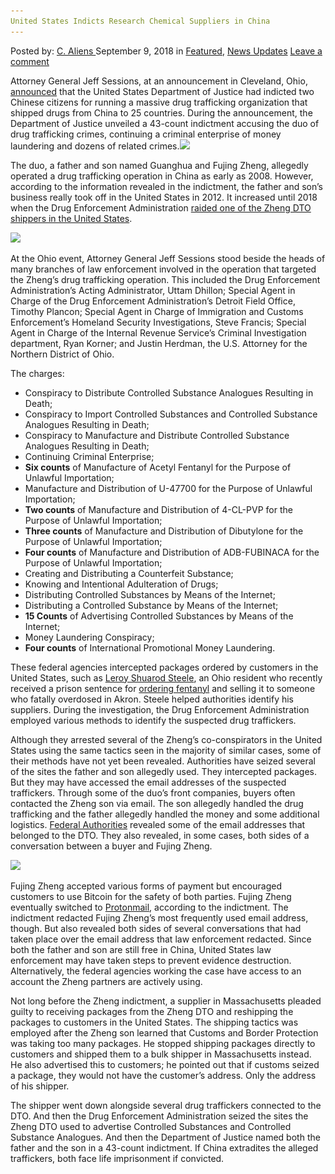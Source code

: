 ```yaml
---
United States Indicts Research Chemical Suppliers in China
---
```

<article class="post-listing post-26731 post type-post status-publish format-standard has-post-thumbnail hentry 
 tag-chemical tag-china tag-indicts tag-research tag-states tag-suppliers tag-united">
<div class="post-inner">
<span>Posted by: <a href="https://www.deepdotweb.com/author/caliens/" title="">C. Aliens </a></span>
<span>September 9, 2018</span>
<span>in <a href="https://www.deepdotweb.com/category/deepdot-news/" rel="category tag">Featured</a>, <a href="https://www.deepdotweb.com/category/news-updates/" rel="category tag">News Updates</a></span>
<span><a href="https://www.deepdotweb.com/2018/09/09/united-states-indicts-research-chemical-suppliers-in-china/#respond">Leave a comment</a></span>


<p>Attorney General Jeff Sessions, at an announcement in Cleveland, Ohio, <a href="https://www.justice.gov/opa/pr/two-chinese-nationals-charged-operating-global-opioid-and-drug-manufacturing-conspiracy">announced</a> that the United States Department of Justice had indicted two Chinese citizens for running a massive drug trafficking organization that shipped drugs from China to 25 countries. During the announcement, the Department of Justice unveiled a 43-count indictment accusing the duo of drug trafficking crimes, continuing a criminal enterprise of money laundering and dozens of related crimes.<img class="wp-image-26737 aligncenter" src="/imgs/2018/09/word-image-2.png" srcset="/imgs/2018/09/word-image-2.png 660w, /imgs/2018/09/word-image-2-300x150.png 300w" sizes="(max-width: 660px) 100vw, 660px" /></p>
<p>The duo, a father and son named Guanghua and Fujing Zheng, allegedly operated a drug trafficking operation in China as early as 2008. However, according to the information revealed in the indictment, the father and son’s business really took off in the United States in 2012. It increased until 2018 when the Drug Enforcement Administration <a href="https://www.deepdotweb.com/2018/06/12/two-arrested-for-selling-opioids-from-clearnet-websites/">raided one of the Zheng DTO shippers in the United States</a>.</p>
<p><img class="wp-image-26738" src="/imgs/2018/09/word-image-3.png" srcset="/imgs/2018/09/word-image-3.png 660w, /imgs/2018/09/word-image-3-300x150.png 300w" sizes="(max-width: 660px) 100vw, 660px" /></p>
<p>At the Ohio event, Attorney General Jeff Sessions stood beside the heads of many branches of law enforcement involved in the operation that targeted the Zheng&#8217;s drug trafficking operation. This included the Drug Enforcement Administration&#8217;s Acting Administrator, Uttam Dhillon; Special Agent in Charge of the Drug Enforcement Administration’s Detroit Field Office, Timothy Plancon; Special Agent in Charge of Immigration and Customs Enforcement&#8217;s Homeland Security Investigations, Steve Francis; Special Agent in Charge of the Internal Revenue Service&#8217;s Criminal Investigation department, Ryan Korner; and Justin Herdman, the U.S. Attorney for the Northern District of Ohio.</p>
<p>The charges:</p>
<ul>
<li>Conspiracy to Distribute Controlled Substance Analogues Resulting in Death;</li>
<li>Conspiracy to Import Controlled Substances and Controlled Substance Analogues Resulting in Death;</li>
<li>Conspiracy to Manufacture and Distribute Controlled Substance Analogues Resulting in Death;</li>
<li>Continuing Criminal Enterprise;</li>
<li><strong>Six counts</strong> of Manufacture of Acetyl Fentanyl for the Purpose of Unlawful Importation;</li>
<li>Manufacture and Distribution of U-47700 for the Purpose of Unlawful Importation;</li>
<li><strong>Two counts</strong> of Manufacture and Distribution of 4-CL-PVP for the Purpose of Unlawful Importation;</li>
<li><strong>Three counts</strong> of Manufacture and Distribution of Dibutylone for the Purpose of Unlawful Importation;</li>
<li><strong>Four counts</strong> of Manufacture and Distribution of ADB-FUBINACA for the Purpose of Unlawful Importation;</li>
<li>Creating and Distributing a Counterfeit Substance;</li>
<li>Knowing and Intentional Adulteration of Drugs;</li>
<li>Distributing Controlled Substances by Means of the Internet;</li>
<li>Distributing a Controlled Substance by Means of the Internet;</li>
<li><strong>15 Counts</strong> of Advertising Controlled Substances by Means of the Internet;</li>
<li>Money Laundering Conspiracy;</li>
<li><strong>Four counts</strong> of International Promotional Money Laundering.</li>
</ul>
<p>These federal agencies intercepted packages ordered by customers in the United States, such as <a href="https://www.deepdotweb.com/2017/02/04/ohio-man-pleaded-guilty-selling-fentanyl-china-resulted-fatal-overdose/">Leroy Shuarod Steele</a>, an Ohio resident who recently received a prison sentence for <a href="https://www.deepdotweb.com/tag/fentanyl/">ordering fentanyl</a> and selling it to someone who fatally overdosed in Akron. Steele helped authorities identify his suppliers. During the investigation, the Drug Enforcement Administration employed various methods to identify the suspected drug traffickers.</p>
<p>Although they arrested several of the Zheng’s co-conspirators in the United States using the same tactics seen in the majority of similar cases, some of their methods have not yet been revealed. Authorities have seized several of the sites the father and son allegedly used. They intercepted packages. But they may have accessed the email addresses of the suspected traffickers. Through some of the duo’s front companies, buyers often contacted the Zheng son via email. The son allegedly handled the drug trafficking and the father allegedly handled the money and some additional logistics. <a href="https://www.deepdotweb.com/tag/feds/">Federal Authorities</a> revealed some of the email addresses that belonged to the DTO. They also revealed, in some cases, both sides of a conversation between a buyer and Fujing Zheng.</p>
<p><img class="wp-image-26739" src="/imgs/2018/09/word-image-4.png" srcset="/imgs/2018/09/word-image-4.png 1004w, /imgs/2018/09/word-image-4-300x214.png 300w" sizes="(max-width: 1004px) 100vw, 1004px" /></p>
<p>Fujing Zheng accepted various forms of payment but encouraged customers to use Bitcoin for the safety of both parties. Fujing Zheng eventually switched to <a href="https://www.deepdotweb.com/tag/protonmail/">Protonmail</a>, according to the indictment. The indictment redacted Fujing Zheng’s most frequently used email address, though. But also revealed both sides of several conversations that had taken place over the email address that law enforcement redacted. Since both the father and son are still free in China, United States law enforcement may have taken steps to prevent evidence destruction. Alternatively, the federal agencies working the case have access to an account the Zheng partners are actively using.</p>
<p>Not long before the Zheng indictment, a supplier in Massachusetts pleaded guilty to receiving packages from the Zheng DTO and reshipping the packages to customers in the United States. The shipping tactics was employed after the Zheng son learned that Customs and Border Protection was taking too many packages. He stopped shipping packages directly to customers and shipped them to a bulk shipper in Massachusetts instead. He also advertised this to customers; he pointed out that if customs seized a package, they would not have the customer&#8217;s address. Only the address of his shipper.</p>
<p>The shipper went down alongside several drug traffickers connected to the DTO. And then the Drug Enforcement Administration seized the sites the Zheng DTO used to advertise Controlled Substances and Controlled Substance Analogues. And then the Department of Justice named both the father and the son in a 43-count indictment. If China extradites the alleged traffickers, both face life imprisonment if convicted.</p>
</div>
<span style="display:none"><a href="https://www.deepdotweb.com/tag/chemical/" rel="tag">chemical</a> <a href="https://www.deepdotweb.com/tag/china/" rel="tag">china</a> <a href="https://www.deepdotweb.com/tag/indicts/" rel="tag">indicts</a> <a href="https://www.deepdotweb.com/tag/research/" rel="tag">research</a> <a href="https://www.deepdotweb.com/tag/states/" rel="tag">states</a> <a href="https://www.deepdotweb.com/tag/suppliers/" rel="tag">suppliers</a> <a href="https://www.deepdotweb.com/tag/united/" rel="tag">united</a></span> <span style="display:none" class="updated">2018-09-09</span>
<div style="display:none" class="vcard author" itemprop="author" itemscope itemtype="http://schema.org/Person"><strong class="fn" itemprop="name"><a href="https://www.deepdotweb.com/author/caliens/" title="Posts by C. Aliens" rel="author">C. Aliens</a></strong></div>
</div>
</article>

